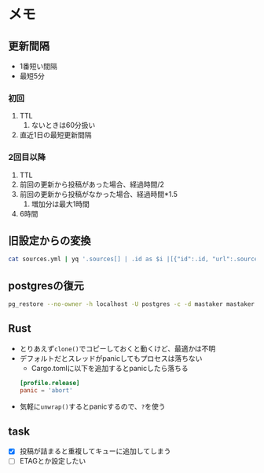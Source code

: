 # メモ

## 更新間隔

* 1番短い間隔
* 最短5分

### 初回
1. TTL
   1. ないときは60分扱い
2. 直近1日の最短更新間隔

### 2回目以降

1. TTL
2. 前回の更新から投稿があった場合、経過時間/2
4. 前回の更新から投稿がなかった場合、経過時間*1.5
   1. 増加分は最大1時間
5. 6時間


## 旧設定からの変換

```sh
cat sources.yml | yq '.sources[] | .id as $i |[{"id":.id, "url":.source.feed, "token":.dest.mastodon.token, "tag":{"always":[], "ignore":.source.remote_keyword.ignore, "replace":.source.remote_keyword.replace_rules, "xpath":.source.remote_xpath_tags}}]'
```

## postgresの復元

```sh
pg_restore --no-owner -h localhost -U postgres -c -d mastaker mastaker.dump
```

## Rust

* とりあえず`clone()`でコピーしておくと動くけど、最適かは不明
* デフォルトだとスレッドがpanicしてもプロセスは落ちない
  * Cargo.tomlに以下を追加するとpanicしたら落ちる
   ```toml
   [profile.release]
   panic = 'abort'
   ```
* 気軽に`unwrap()`するとpanicするので、`?`を使う


## task

* [x] 投稿が詰まると重複してキューに追加してしまう
* [ ] ETAGとか設定したい